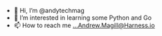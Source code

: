 - 👋 Hi, I’m @andytechmag
- 👀 I’m interested in learning some Python and Go
- 📫 How to reach me ...Andrew.Magill@Harness.io

<!---
andytechmag/andytechmag is a ✨ special ✨ repository because its `README.md` (this file) appears on your GitHub profile.
You can click the Preview link to take a look at your changes.
--->
